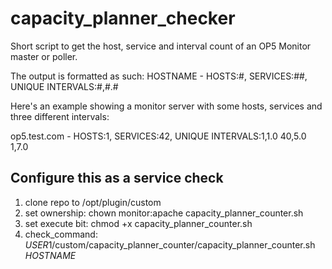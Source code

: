 # capacity_planner_checker
Short script to get the host, service and interval count of an OP5 Monitor master or poller.

The output is formatted as such: HOSTNAME - HOSTS:#, SERVICES:##, UNIQUE INTERVALS:#,#.#

Here's an example showing a monitor server with some hosts, services and three different intervals:

op5.test.com - HOSTS:1, SERVICES:42, UNIQUE INTERVALS:1,1.0 40,5.0 1,7.0

## Configure this as a service check

1. clone repo to /opt/plugin/custom
2. set ownership: chown monitor:apache capacity_planner_counter.sh
3. set execute bit: chmod +x capacity_planner_counter.sh
4. check_command: $USER1$/custom/capacity_planner_counter/capacity_planner_counter.sh $HOSTNAME$
